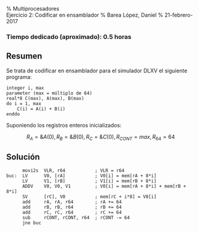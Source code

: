 % Multiprocesadores  
  Ejercicio 2: Codificar en ensamblador
% Barea López, Daniel
% 21-febrero-2017


### Tiempo dedicado (aproximado): 0.5 horas

## Resumen

Se trata de codificar en ensamblador para el simulador DLXV el siguiente programa:

```
integer i, max
parameter (max = múltiplo de 64)
real*8 C(max), A(max), B(max)
do i = 1, max
    C(i) = A(i) + B(i)
enddo
```

Suponiendo los registros enteros inicializados:

$$R_A = \&A(0),\,R_B = \&B(0),\,R_C = \&C(0),\,R_{CONT} = max,\,R_{64} = 64$$

## Solución

```
      movi2s  VLR, r64           ; VLR = r64
buc:  LV      V0, [rA]           ; V0[i] = mem[rA + 8*i]
      LV      V1, [rB]           ; V1[i] = mem[rB + 8*i]
      ADDV    V0, V0, V1         ; V0[i] = mem[rA + 8*i] + mem[rB + 8*i]
      SV      [rC], V0           ; mem[rC + i*8] = V0[i]
      add     rA, rA, r64        ; rA += 64
      add     rB, rB, r64        ; rB += 64
      add     rC, rC, r64        ; rC += 64
      sub     rCONT, rCONT, r64  ; rCONT -= 64
      jne buc
```
